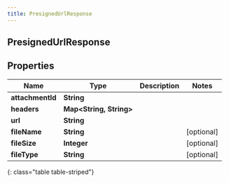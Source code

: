 ```yaml
---
title: PresignedUrlResponse
---
```

## PresignedUrlResponse


## Properties

| Name | Type | Description | Notes |
| ------------ | ------------- | ------------- | ------------- |
| **attachmentId** | <!----><!---->**String**<!----> |  |  |
| **headers** | <!----><!---->**Map&lt;String, String&gt;**<!----> |  |  |
| **url** | <!----><!---->**String**<!----> |  |  |
| **fileName** | <!----><!---->**String**<!----> |  |  [optional] |
| **fileSize** | <!----><!---->**Integer**<!----> |  |  [optional] |
| **fileType** | <!----><!---->**String**<!----> |  |  [optional] |
{: class="table table-striped"}



